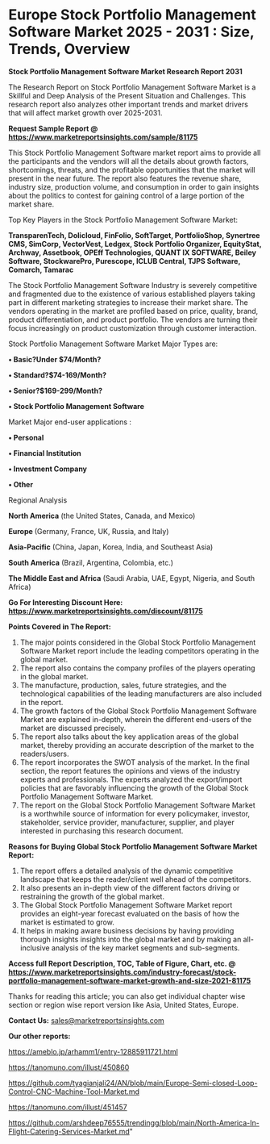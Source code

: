  # Europe Stock Portfolio Management Software Market 2025 - 2031 : Size, Trends, Overview

<strong>Stock Portfolio Management Software Market Research Report 2031</strong>

The Research Report on Stock Portfolio Management Software Market is a Skillful and Deep Analysis of the Present Situation and Challenges. This research report also analyzes other important trends and market drivers that will affect market growth over 2025-2031.

<strong>Request Sample Report @ <a href=https://www.marketreportsinsights.com/sample/81175>https://www.marketreportsinsights.com/sample/81175</a></strong>

This Stock Portfolio Management Software market report aims to provide all the participants and the vendors will all the details about growth factors, shortcomings, threats, and the profitable opportunities that the market will present in the near future. The report also features the revenue share, industry size, production volume, and consumption in order to gain insights about the politics to contest for gaining control of a large portion of the market share.

Top Key Players in the Stock Portfolio Management Software Market:

<strong>TransparenTech, Dolicloud, FinFolio, SoftTarget, PortfolioShop, Synertree CMS, SimCorp, VectorVest, Ledgex, Stock Portfolio Organizer, EquityStat, Archway, Assetbook, OPEff Technologies, QUANT IX SOFTWARE, Beiley Software, StockwarePro, Purescope, ICLUB Central, TJPS Software, Comarch, Tamarac</strong>

The Stock Portfolio Management Software Industry is severely competitive and fragmented due to the existence of various established players taking part in different marketing strategies to increase their market share. The vendors operating in the market are profiled based on price, quality, brand, product differentiation, and product portfolio. The vendors are turning their focus increasingly on product customization through customer interaction.

Stock Portfolio Management Software Market Major Types are:

<strong>• Basic?Under $74/Month?

• Standard?$74-169/Month?

• Senior?$169-299/Month?

• Stock Portfolio Management Software</strong>

Market Major end-user applications :

<strong>• Personal

• Financial Institution

• Investment Company

• Other</strong>

Regional Analysis

</u><strong><b>North America</b></strong> (the United States, Canada, and Mexico)

<strong><b>Europe </b></strong>(Germany, France, UK, Russia, and Italy)

<strong><b>Asia-Pacific</b></strong> (China, Japan, Korea, India, and Southeast Asia)

<strong><b>South America</b></strong> (Brazil, Argentina, Colombia, etc.)

<strong><b>The Middle East and Africa</b></strong> (Saudi Arabia, UAE, Egypt, Nigeria, and South Africa)

<strong>Go For Interesting Discount Here: <a href=https://www.marketreportsinsights.com/discount/81175>https://www.marketreportsinsights.com/discount/81175</a></strong>

<strong>Points Covered in The Report:</strong>
<ol>
  <li>The major points considered in the Global Stock Portfolio Management Software Market report include the leading competitors operating in the global market.</li>
  <li>The report also contains the company profiles of the players operating in the global market.</li>
  <li>The manufacture, production, sales, future strategies, and the technological capabilities of the leading manufacturers are also included in the report.</li>
  <li>The growth factors of the Global Stock Portfolio Management Software Market are explained in-depth, wherein the different end-users of the market are discussed precisely.</li>
  <li>The report also talks about the key application areas of the global market, thereby providing an accurate description of the market to the readers/users.</li>
  <li>The report incorporates the SWOT analysis of the market. In the final section, the report features the opinions and views of the industry experts and professionals. The experts analyzed the export/import policies that are favorably influencing the growth of the Global Stock Portfolio Management Software Market.</li>
  <li>The report on the Global Stock Portfolio Management Software Market is a worthwhile source of information for every policymaker, investor, stakeholder, service provider, manufacturer, supplier, and player interested in purchasing this research document.</li>
</ol>
<strong>Reasons for Buying Global Stock Portfolio Management Software Market Report:</strong>

<ol>
  <li>The report offers a detailed analysis of the dynamic competitive landscape that keeps the reader/client well ahead of the competitors.</li>
  <li>It also presents an in-depth view of the different factors driving or restraining the growth of the global market.</li>
  <li>The Global Stock Portfolio Management Software Market report provides an eight-year forecast evaluated on the basis of how the market is estimated to grow.</li>
  <li>It helps in making aware business decisions by having providing thorough insights insights into the global market and by making an all-inclusive analysis of the key market segments and sub-segments.</li>
</ol>
<strong>Access full Report Description, TOC, Table of Figure, Chart, etc. @ <a href=https://www.marketreportsinsights.com/industry-forecast/stock-portfolio-management-software-market-growth-and-size-2021-81175>https://www.marketreportsinsights.com/industry-forecast/stock-portfolio-management-software-market-growth-and-size-2021-81175</a></strong>


Thanks for reading this article; you can also get individual chapter wise section or region wise report version like Asia, United States, Europe.

<strong>Contact Us:</strong>
sales@marketreportsinsights.com

<strong>Our other reports:</strong>

<a href=https://ameblo.jp/arhamm1/entry-12885911721.html>https://ameblo.jp/arhamm1/entry-12885911721.html</a>

<a href=https://tanomuno.com/illust/450860>https://tanomuno.com/illust/450860</a>

<a href=https://github.com/tyagianjali24/AN/blob/main/Europe-Semi-closed-Loop-Control-CNC-Machine-Tool-Market.md>https://github.com/tyagianjali24/AN/blob/main/Europe-Semi-closed-Loop-Control-CNC-Machine-Tool-Market.md</a>

<a href=https://tanomuno.com/illust/451457>https://tanomuno.com/illust/451457</a>

<a href=https://github.com/arshdeep76555/trendingg/blob/main/North-America-In-Flight-Catering-Services-Market.md>https://github.com/arshdeep76555/trendingg/blob/main/North-America-In-Flight-Catering-Services-Market.md</a>"
